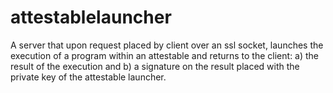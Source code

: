 # attestablelauncher
 A server that upon request placed by client over an ssl socket, launches the execution of a program within an attestable and returns to the client: 
 a) the result of the execution and 
 b) a signature on the result placed with the private key of the attestable launcher.